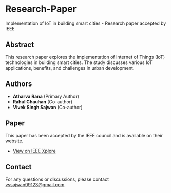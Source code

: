# Research-Paper
Implementation of IoT in building smart cities - Research paper accepted by IEEE

## Abstract
This research paper explores the implementation of Internet of Things (IoT) technologies in building smart cities. The study discusses various IoT applications, benefits, and challenges in urban development.

## Authors
- **Atharva Rana** (Primary Author)
- **Rahul Chauhan** (Co-author)
- **Vivek Singh Sajwan** (Co-author)

## Paper
This paper has been accepted by the IEEE council and is available on their website.

- [View on IEEE Xplore](https://ieeexplore.ieee.org/document/10467428)


## Contact
For any questions or discussions, please contact [vssajwan09123@gmail.com](mailto:vssajwan09123@gmail.com).
